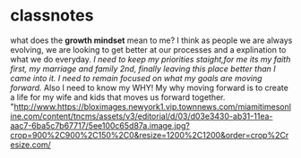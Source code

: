 # classnotes
what does the **growth mindset** mean to me? I think as people we are always evolving, we are looking to get better at our processes and a explination to what we do everyday.
_I need to keep my priorities staight,for me its my faith first, my marriage and family 2nd, finally leaving this place better than I came into it. I need to remain focused on what my goals are moving forward._
Also I need to know my WHY! My why moving forward is to create a life for my wife and kids that moves us forward together.
"http://www.https://bloximages.newyork1.vip.townnews.com/miamitimesonline.com/content/tncms/assets/v3/editorial/d/03/d03e3430-ab31-11ea-aac7-6ba5c7b67717/5ee100c65d87a.image.jpg?crop=900%2C900%2C150%2C0&resize=1200%2C1200&order=crop%2Cresize.com/</a>
